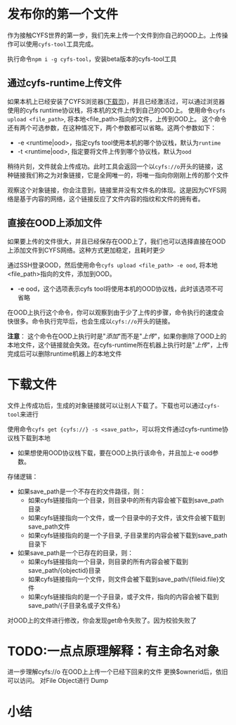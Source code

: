 # 发布你的第一个文件

作为接触CYFS世界的第一步，我们先来上传一个文件到你自己的OOD上。上传操作可以使用`cyfs-tool`工具完成。

执行命令`npm i -g cyfs-tool`，安装beta版本的cyfs-tool工具

## 通过cyfs-runtime上传文件
如果本机上已经安装了CYFS浏览器([下载页](../Download.md))，并且已经激活过，可以通过浏览器使用的cyfs runtime协议栈，将本机的文件上传到自己的OOD上。
使用命令`cyfs upload <file_path>`, 将本地<file_path>指向的文件，上传到OOD上。
这个命令还有两个可选参数，在这种情况下，两个参数都可以省略。这两个参数如下：
- -e <runtime|ood>，指定cyfs tool使用本机的哪个协议栈，默认为`runtime`
- -t <runtime|ood>, 指定要将文件上传到哪个协议栈，默认为`ood`
  
稍待片刻，文件就会上传成功。此时工具会返回一个以`cyfs://o`开头的链接，这种链接我们称之为对象链接，它是全网唯一的，将唯一指向你刚刚上传的那个文件

观察这个对象链接，你会注意到，链接里并没有文件名的体现。这是因为CYFS网络是基于内容的网络，这个链接反应了文件内容的指纹和文件的拥有者。

## 直接在OOD上添加文件
如果要上传的文件很大，并且已经保存在OOD上了，我们也可以选择直接在OOD上添加文件到CYFS网络。这种方式更加稳定，且耗时更少

通过SSH登录OOD，然后使用命令`cyfs upload <file_path> -e ood`, 将本地<file_path>指向的文件，添加到OOD。
- -e ood，这个选项表示cyfs tool将使用本机的OOD协议栈，此时该选项不可省略

在OOD上执行这个命令，你可以观察到由于少了上传的步骤，命令执行的速度会快很多。命令执行完毕后，也会生成以`cyfs://o`开头的链接。

**注意**： 这个命令在OOD上执行时是"*添加*"而不是"*上传*"，如果你删除了OOD上的本地文件，这个链接就会失效。在cyfs-runtime所在机器上执行时是"*上传*"，上传完成后可以删除runtime机器上的本地文件

# 下载文件
文件上传成功后，生成的对象链接就可以让别人下载了。下载也可以通过`cyfs-tool`来进行

使用命令`cyfs get {cyfs://} -s <save_path>`，可以将文件通过cyfs-runtime协议栈下载到本地
- 如果想使用OOD协议栈下载，要在OOD上执行该命令，并且加上-e ood参数。

存储逻辑：
- 如果save_path是一个不存在的文件路径，则：
  - 如果cyfs链接指向一个目录，则目录中的所有内容会被下载到save_path目录
  - 如果cyfs链接指向一个文件，或一个目录中的子文件，该文件会被下载到save_path文件
  - 如果cyfs链接指向的是一个子目录, 子目录里的内容会被下载到save_path目录下
- 如果save_path是一个已存在的目录，则：
  - 如果cyfs链接指向一个目录，则目录的所有内容会被下载到save_path/{objectid}目录
  - 如果cyfs链接指向一个文件，则文件会被下载到save_path/{fileid.file}文件
  - 如果cyfs链接指向的是一个子目录，或子文件，指向的内容会被下载到save_path/{子目录名或子文件名}

对OOD上的文件进行修改，你会发现get命令失败了。因为校验失败了

# TODO:一点点原理解释：有主命名对象
进一步理解cyfs://o 在OOD上上传一个已经下回来的文件
更换$ownerid后，依旧可以访问。
对File Object进行 Dump 

# 小结






